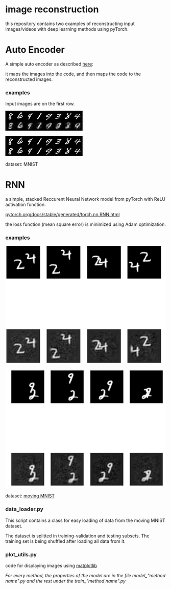 # image reconstruction
this repository contains two examples of reconstructing input images/videos with deep learning methods using pyTorch.
# Auto Encoder
A simple auto encoder as described [here](https://en.wikipedia.org/wiki/Autoencoder#Basic_architecture):

it maps the images into the code, and then maps the code to the reconstructed images.
### examples
Input images are on the first row.

![first example of input and output digits from the MNIST dataset](/output_examples/autoencoder1.png)

![second example of input and output digits from the MNIST dataset](/output_examples/autoencoder2.png)

dataset: MNIST

# RNN
a simple, stacked Reccurent Neural Network model from pyTorch with ReLU activation function.

[pytorch.org/docs/stable/generated/torch.nn.RNN.html](https://pytorch.org/docs/stable/generated/torch.nn.RNN.html)

the loss function (mean square error) is minimized using Adam optimization.
### examples

![first example of input and output frames from the moving MNIST dataset](/output_examples/rnn2.png)

![second example of input and output frames from the moving MNIST dataset](/output_examples/rnn1.png)

dataset: [moving MNIST](https://www.cs.toronto.edu/~nitish/unsupervised_video/)

### data_loader.py
This script contains a class for easy loading of data from the moving MNIST dataset.

The dataset is splitted in training-validation and testing subsets.
The training set is being shuffled after loading all data from it.
### plot_utils.py
code for displaying images using [matplotlib](https://matplotlib.org/)

*For every method, the properties of the model are in the file model_"method name".py and the rest under the train_"method name".py*
